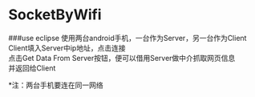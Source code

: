 # SocketByWifi
###use eclipse
使用两台android手机，一台作为Server，另一台作为Client<br>
Client填入Server中ip地址，点击连接<br>
点击Get Data From Server按钮，便可以借用Server做中介抓取网页信息<br>
并返回给Client<br>

*注：两台手机要连在同一网络
